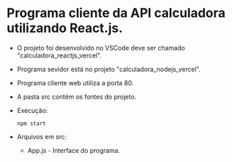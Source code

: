 # Programa cliente da API calculadora utilizando React.js.

- O projeto foi desenvolvido no VSCode deve ser chamado "calculadora_reactjs_vercel".
- Programa sevidor está no projeto "calculadora_nodejs_vercel".
- Programa cliente web utiliza a porta 80.
- A pasta src contêm os fontes do projeto.

- Execução:    
   <pre><code>npm start</code></pre>

- Arquivos em src:
   - App.js - Interface do programa.